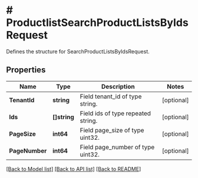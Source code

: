 # # ProductlistSearchProductListsByIdsRequest
Defines the structure for SearchProductListsByIdsRequest.

## Properties 


Name | Type | Description | Notes
------------ | ------------- | ------------- | -------------
**TenantId**| **string** | Field tenant_id of type string.  | [optional]
**Ids**| **[]string** | Field ids of type repeated string.  | [optional]
**PageSize**| **int64** | Field page_size of type uint32.  | [optional]
**PageNumber**| **int64** | Field page_number of type uint32.  | [optional]


[[Back to Model list]](../../README.md#models) [[Back to API list]](../../README.md#endpoints) [[Back to README]](../../README.md)

